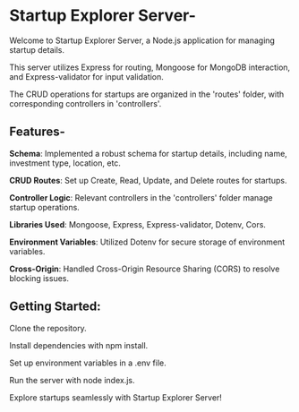 # Startup Explorer Server-

Welcome to Startup Explorer Server, a Node.js application for managing startup details. 

This server utilizes Express for routing, Mongoose for MongoDB interaction, and Express-validator for input validation. 

The CRUD operations for startups are organized in the 'routes' folder, with corresponding controllers in 'controllers'.

## Features-

**Schema**: Implemented a robust schema for startup details, including name, investment type, location, etc.

**CRUD Routes**: Set up Create, Read, Update, and Delete routes for startups.

**Controller Logic**: Relevant controllers in the 'controllers' folder manage startup operations.

**Libraries Used**: Mongoose, Express, Express-validator, Dotenv, Cors.

**Environment Variables**: Utilized Dotenv for secure storage of environment variables.

**Cross-Origin**: Handled Cross-Origin Resource Sharing (CORS) to resolve blocking issues.


## Getting Started:

Clone the repository.

Install dependencies with npm install.

Set up environment variables in a .env file.

Run the server with node index.js.

Explore startups seamlessly with Startup Explorer Server!
